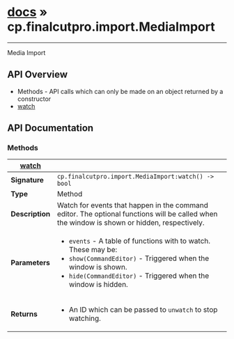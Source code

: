 # [docs](index.md) » cp.finalcutpro.import.MediaImport
---

Media Import

## API Overview
* Methods - API calls which can only be made on an object returned by a constructor
 * [watch](#watch)

## API Documentation

### Methods

| [watch](#watch)         |                                                                                     |
| --------------------------------------------|-------------------------------------------------------------------------------------|
| **Signature**                               | `cp.finalcutpro.import.MediaImport:watch() -> bool`                                                                    |
| **Type**                                    | Method                                                                     |
| **Description**                             | Watch for events that happen in the command editor. The optional functions will be called when the window is shown or hidden, respectively.                                                                     |
| **Parameters**                              | <ul><li>`events` - A table of functions with to watch. These may be:</li><li>  `show(CommandEditor)` - Triggered when the window is shown.</li><li>  `hide(CommandEditor)` - Triggered when the window is hidden.</li></ul> |
| **Returns**                                 | <ul><li>An ID which can be passed to `unwatch` to stop watching.</li></ul>          |

